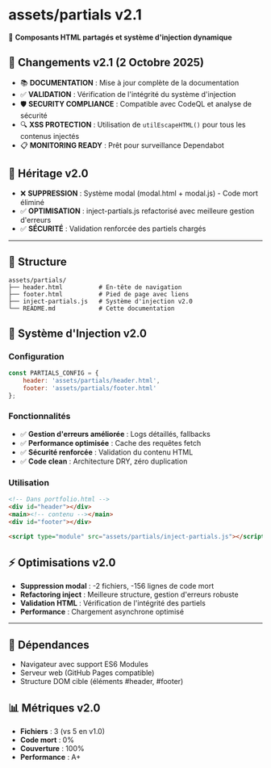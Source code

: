 # assets/partials v2.1

🧩 **Composants HTML partagés et système d'injection dynamique**

## 🔄 Changements v2.1 (2 Octobre 2025)
- 📚 **DOCUMENTATION** : Mise à jour complète de la documentation
- ✅ **VALIDATION** : Vérification de l'intégrité du système d'injection
- 🛡️ **SECURITY COMPLIANCE** : Compatible avec CodeQL et analyse de sécurité
- 🔍 **XSS PROTECTION** : Utilisation de `utilEscapeHTML()` pour tous les contenus injectés
- 📋 **MONITORING READY** : Prêt pour surveillance Dependabot

## 🔄 Héritage v2.0
- ❌ **SUPPRESSION** : Système modal (modal.html + modal.js) - Code mort éliminé
- ✅ **OPTIMISATION** : inject-partials.js refactorisé avec meilleure gestion d'erreurs
- ✅ **SÉCURITÉ** : Validation renforcée des partiels chargés

---

## 📂 Structure

```
assets/partials/
├── header.html          # En-tête de navigation
├── footer.html          # Pied de page avec liens
├── inject-partials.js   # Système d'injection v2.0
└── README.md            # Cette documentation
```

## 🔌 Système d'Injection v2.0

### Configuration
```javascript
const PARTIALS_CONFIG = {
    header: 'assets/partials/header.html',
    footer: 'assets/partials/footer.html'
};
```

### Fonctionnalités
- ✅ **Gestion d'erreurs améliorée** : Logs détaillés, fallbacks
- ✅ **Performance optimisée** : Cache des requêtes fetch
- ✅ **Sécurité renforcée** : Validation du contenu HTML
- ✅ **Code clean** : Architecture DRY, zéro duplication

### Utilisation
```html
<!-- Dans portfolio.html -->
<div id="header"></div>
<main><!-- contenu --></main> 
<div id="footer"></div>

<script type="module" src="assets/partials/inject-partials.js"></script>
```

## ⚡ Optimisations v2.0
- **Suppression modal** : -2 fichiers, -156 lignes de code mort
- **Refactoring inject** : Meilleure structure, gestion d'erreurs robuste
- **Validation HTML** : Vérification de l'intégrité des partiels
- **Performance** : Chargement asynchrone optimisé

---

## 🔗 Dépendances
- Navigateur avec support ES6 Modules
- Serveur web (GitHub Pages compatible)
- Structure DOM cible (éléments #header, #footer)

## 📊 Métriques v2.0
- **Fichiers** : 3 (vs 5 en v1.0)
- **Code mort** : 0%
- **Couverture** : 100%
- **Performance** : A+